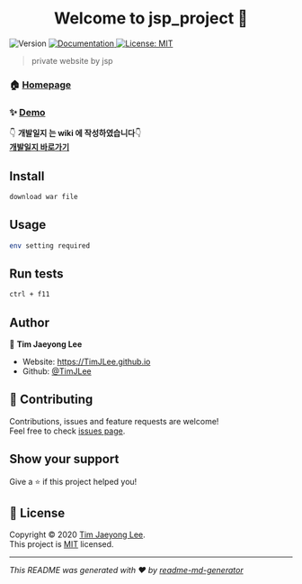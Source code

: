 <h1 align="center">Welcome to jsp_project 👋</h1>
<p>
  <img alt="Version" src="https://img.shields.io/badge/version-1.0-blue.svg?cacheSeconds=2592000" />
  <a href="https://github.com/TimJLee/jsp_project/wiki/jsp_project-%EA%B0%9C%EB%B0%9C%EC%9D%BC%EC%A7%80" target="_blank">
    <img alt="Documentation" src="https://img.shields.io/badge/documentation-yes-brightgreen.svg" />
  </a>
  <a href="https://github.com/TimJLee/jsp_project/blob/master/LICENSE" target="_blank">
    <img alt="License: MIT" src="https://img.shields.io/badge/License-MIT-yellow.svg" />
  </a>
</p>

> private website by jsp

### 🏠 [Homepage](https://github.com/TimJLee/jsp_project/blob/master/README.md)

### ✨ [Demo](https://github.com/TimJLee/jsp_project/blob/master/README.md)

👇 **개발일지 는 wiki 에 작성하였습니다**👇  
[**개발일지 바로가기**](https://github.com/TimJLee/jsp_project/wiki/jsp_project-%EA%B0%9C%EB%B0%9C%EC%9D%BC%EC%A7%80)  

## Install

```sh
download war file
```

## Usage

```sh
env setting required
```

## Run tests

```sh
ctrl + f11
```

## Author

👤 **Tim Jaeyong Lee**

* Website: https://TimJLee.github.io
* Github: [@TimJLee](https://github.com/TimJLee)

## 🤝 Contributing

Contributions, issues and feature requests are welcome!<br />Feel free to check [issues page](https://github.com/TimJLee/jsp_project/issues). 

## Show your support

Give a ⭐️ if this project helped you!

## 📝 License

Copyright © 2020 [Tim Jaeyong Lee](https://github.com/TimJLee).<br />
This project is [MIT](https://github.com/TimJLee/jsp_project/blob/master/LICENSE) licensed.

***
_This README was generated with ❤️ by [readme-md-generator](https://github.com/kefranabg/readme-md-generator)_